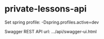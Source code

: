 # private-lessons-api

Set spring profile:
    -Dspring.profiles.active=dev
    
Swagger REST API url:
 .../api/swagger-ui.html